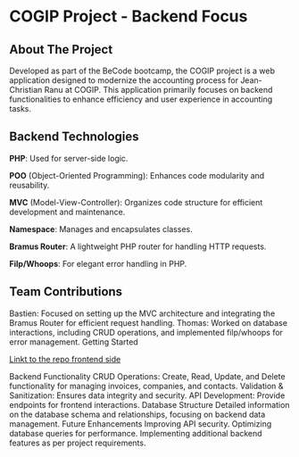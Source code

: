 # COGIP Project - Backend Focus

## About The Project

Developed as part of the BeCode bootcamp, the COGIP project is a web application designed to modernize the accounting process for Jean-Christian Ranu at COGIP. This application primarily focuses on backend functionalities to enhance efficiency and user experience in accounting tasks.

## Backend Technologies

**PHP**: Used for server-side logic.

**POO** (Object-Oriented Programming): Enhances code modularity and reusability.

**MVC** (Model-View-Controller): Organizes code structure for efficient development and maintenance.

**Namespace**: Manages and encapsulates classes.

**Bramus Router**: A lightweight PHP router for handling HTTP requests.

**Filp/Whoops**: For elegant error handling in PHP.

## Team  Contributions

Bastien: Focused on setting up the MVC architecture and integrating the Bramus Router for efficient request handling.
Thomas: Worked on database interactions, including CRUD operations, and implemented filp/whoops for error management.
Getting Started


[Linkt to the repo frontend side](https://github.com/antoinel74/COGIP)


Backend Functionality
CRUD Operations: Create, Read, Update, and Delete functionality for managing invoices, companies, and contacts.
Validation & Sanitization: Ensures data integrity and security.
API Development: Provide endpoints for frontend interactions.
Database Structure
Detailed information on the database schema and relationships, focusing on backend data management.
Future Enhancements
Improving API security.
Optimizing database queries for performance.
Implementing additional backend features as per project requirements.
